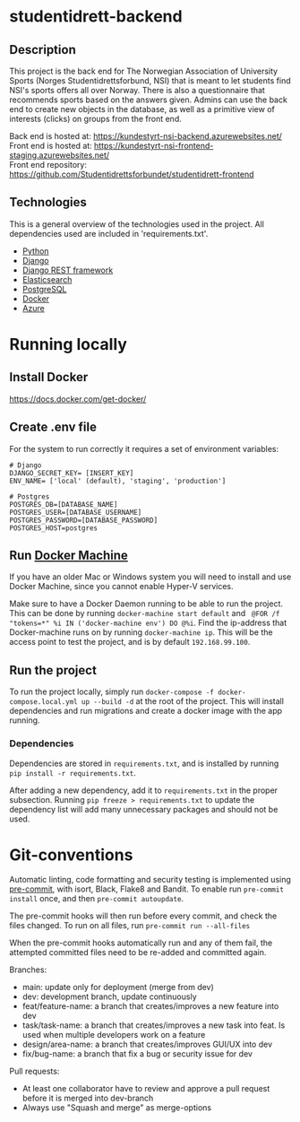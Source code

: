 # studentidrett-backend

## Description
This project is the back end for The Norwegian Association of University Sports (Norges Studentidrettsforbund, NSI) that is meant to let students find NSI's sports offers all over Norway. There is also a questionnaire that recommends sports based on the answers given. Admins can use the back end to create new objects in the database, as well as a primitive view of interests (clicks) on groups from the front end.

Back end is hosted at: https://kundestyrt-nsi-backend.azurewebsites.net/ \
Front end is hosted at: https://kundestyrt-nsi-frontend-staging.azurewebsites.net/ \
Front end repository: https://github.com/Studentidrettsforbundet/studentidrett-frontend


## Technologies
This is a general overview of the technologies used in the project. All dependencies used are included in 'requirements.txt'.
* [Python](https://www.python.org/)
* [Django](https://www.djangoproject.com/)
* [Django REST framework](https://www.django-rest-framework.org/)
* [Elasticsearch](https://www.elastic.co/elasticsearch/)
* [PostgreSQL](https://www.postgresql.org/)
* [Docker](https://www.docker.com/)
* [Azure](https://azure.microsoft.com/)

# Running locally

## Install Docker
https://docs.docker.com/get-docker/

## Create .env file
For the system to run correctly it requires a set of environment variables:

```
# Django
DJANGO_SECRET_KEY= [INSERT_KEY]
ENV_NAME= ['local' (default), 'staging', 'production']

# Postgres
POSTGRES_DB=[DATABASE_NAME]
POSTGRES_USER=[DATABASE_USERNAME]
POSTGRES_PASSWORD=[DATABASE_PASSWORD]
POSTGRES_HOST=postgres
```
## Run [Docker Machine](https://docs.docker.com/machine/)
If you have an older Mac or Windows system you will need to install and use Docker Machine, since you cannot enable Hyper-V services.

Make sure to have a Docker Daemon running to be able to run the project.
This can be done by running `docker-machine start default` and `
@FOR /f "tokens=*" %i IN ('docker-machine env') DO @%i`. Find the ip-address that Docker-machine
runs on by running `docker-machine ip`. This will be the access point to test
the project, and is by default `192.168.99.100`.

## Run the project
To run the project locally, simply run `docker-compose -f docker-compose.local.yml up --build -d`
at the root of the project. This will install dependencies and run migrations and create a docker image
with the app running.

### Dependencies

Dependencies are stored in `requirements.txt`, and is installed by running `pip install -r requirements.txt`.

After adding a new dependency, add it to `requirements.txt` in the proper subsection.
Running `pip freeze > requirements.txt` to update the dependency list will add many unnecessary packages and should not be used.

# Git-conventions

Automatic linting, code formatting and security testing is implemented using
[pre-commit](https://pre-commit.com/), with isort, Black, Flake8 and Bandit.
To enable run `pre-commit install` once, and then `pre-commit autoupdate`.

The pre-commit hooks will then run before every commit, and check the files changed.
To run on all files, run `pre-commit run --all-files`

When the pre-commit hooks automatically run and any of them fail, the attempted committed files need to be re-added and committed again.

Branches:

- main: update only for deployment (merge from dev)
- dev: development branch, update continuously
- feat/feature-name: a branch that creates/improves a new feature into dev
- task/task-name: a branch that creates/improves a new task into feat. Is used when multiple developers work on a feature
- design/area-name: a branch that creates/improves GUI/UX into dev
- fix/bug-name: a branch that fix a bug or security issue for dev

Pull requests:

- At least one collaborator have to review and approve a pull request before it is merged into dev-branch
- Always use "Squash and merge" as merge-options